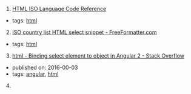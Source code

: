 1. [HTML ISO Language Code Reference](https://www.w3schools.com/tags/ref_language_codes.asp)
  * tags: [html](tags/html.md)
2. [ISO country list HTML select snippet - FreeFormatter.com](http://www.freeformatter.com/iso-country-list-html-select.html)
  * tags: [html](tags/html.md)
3. [html - Binding select element to object in Angular 2 - Stack Overflow](https://stackoverflow.com/questions/35945001/binding-select-element-to-object-in-angular-2)
  * published on: 2016-00-03
  * tags: [angular](tags/angular.md), [html](tags/html.md)
4. [<template> - HTML | MDN](https://developer.mozilla.org/en/docs/Web/HTML/Element/template)
  * tags: [html](tags/html.md), [dom](tags/dom.md), [javascript](tags/javascript.md)
5. [<base> - HTML | MDN](https://developer.mozilla.org/en-US/docs/Web/HTML/Element/base)
  * tags: [html](tags/html.md)
6. [Html'e Giriş](http://www.htmldersleri.org)
  * tags: [free-programming-books](tags/free-programming-books.md), [free-programming-books-tr](tags/free-programming-books-tr.md), [html](tags/html.md)
7. [Html'e Yolculuk](https://github.com/paufsc/journey-to-html)
  * tags: [free-programming-books](tags/free-programming-books.md), [free-programming-books-tr](tags/free-programming-books-tr.md), [html](tags/html.md)
8. [CSS3 Tutorial 《CSS3 教程》](https://github.com/waylau/css3-tutorial)
  * tags: [free-programming-books](tags/free-programming-books.md), [free-programming-books-zh](tags/free-programming-books-zh.md), [html](tags/html.md), [css](tags/css.md)
9. [Emmet 文档](http://yanxyz.github.io/emmet-docs/)
  * tags: [free-programming-books](tags/free-programming-books.md), [free-programming-books-zh](tags/free-programming-books-zh.md), [html](tags/html.md), [css](tags/css.md)
10. [HTML5 教程](http://www.w3school.com.cn/html5/)
  * tags: [free-programming-books](tags/free-programming-books.md), [free-programming-books-zh](tags/free-programming-books-zh.md), [html](tags/html.md)
11. [HTML和CSS编码规范](http://codeguide.bootcss.com)
  * tags: [free-programming-books](tags/free-programming-books.md), [free-programming-books-zh](tags/free-programming-books-zh.md), [html](tags/html.md), [css](tags/css.md)
12. [前端代码规范](http://alloyteam.github.io/CodeGuide/)
  * tags: [free-programming-books](tags/free-programming-books.md), [free-programming-books-zh](tags/free-programming-books-zh.md), [html](tags/html.md), [css](tags/css.md)
13. [学习CSS布局](http://zh.learnlayout.com)
  * tags: [free-programming-books](tags/free-programming-books.md), [free-programming-books-zh](tags/free-programming-books-zh.md), [html](tags/html.md), [css](tags/css.md)
14. [通用 CSS 笔记、建议与指导](https://github.com/chadluo/CSS-Guidelines/blob/master/README.md)
  * tags: [free-programming-books](tags/free-programming-books.md), [free-programming-books-zh](tags/free-programming-books-zh.md), [html](tags/html.md), [css](tags/css.md)
15. [A beginner's guide to HTML&CSS](http://learn.shayhowe.com/html-css/)
  * tags: [free-programming-books](tags/free-programming-books.md), [html](tags/html.md), [css](tags/css.md)
16. [A free guide to learn HTML and CSS](http://marksheet.io)
  * tags: [free-programming-books](tags/free-programming-books.md), [html](tags/html.md), [css](tags/css.md)
17. [Adaptive Web Design](http://adaptivewebdesign.info/1st-edition/)
  * tags: [free-programming-books](tags/free-programming-books.md), [html](tags/html.md), [css](tags/css.md)
18. [An advanced guide to HTML&CSS](http://learn.shayhowe.com/advanced-html-css/)
  * tags: [free-programming-books](tags/free-programming-books.md), [html](tags/html.md), [css](tags/css.md)
19. [Canvassing](http://learnjs.io/canvassing/read)
  * tags: [free-programming-books](tags/free-programming-books.md), [html](tags/html.md), [css](tags/css.md)
20. [Code Guide: Standards for developing flexible, durable, and sustainable HTML and CSS](http://mdo.github.io/code-guide/)
  * tags: [free-programming-books](tags/free-programming-books.md), [html](tags/html.md), [css](tags/css.md)
21. [Dive Into HTML5](http://diveintohtml5.info)
  * tags: [free-programming-books](tags/free-programming-books.md), [html](tags/html.md), [css](tags/css.md)
22. [GA Dash](https://dash.generalassemb.ly)
  * tags: [free-programming-books](tags/free-programming-books.md), [html](tags/html.md), [css](tags/css.md)
23. [Google's HTML/CSS Style Guide](https://google.github.io/styleguide/htmlcssguide.xml)
  * tags: [free-programming-books](tags/free-programming-books.md), [html](tags/html.md), [css](tags/css.md)
24. [How to Code in HTML5 and CSS3](http://howtocodeinhtml.com)
  * tags: [free-programming-books](tags/free-programming-books.md), [html](tags/html.md), [css](tags/css.md)
25. [HTML Canvas Deep Dive](http://joshondesign.com/p/books/canvasdeepdive/toc.html)
  * tags: [free-programming-books](tags/free-programming-books.md), [html](tags/html.md), [css](tags/css.md)
26. [HTML Dog Tutorials](http://www.htmldog.com)
  * tags: [free-programming-books](tags/free-programming-books.md), [html](tags/html.md), [css](tags/css.md)
27. [HTML5 Canvas](http://chimera.labs.oreilly.com/books/1234000001654/index.html)
  * tags: [free-programming-books](tags/free-programming-books.md), [html](tags/html.md), [css](tags/css.md)
28. [HTML5 for Publishers](http://chimera.labs.oreilly.com/books/1234000000770/index.html)
  * tags: [free-programming-books](tags/free-programming-books.md), [html](tags/html.md), [css](tags/css.md)
29. [HTML5 For Web Designers](http://html5forwebdesigners.com)
  * tags: [free-programming-books](tags/free-programming-books.md), [html](tags/html.md), [css](tags/css.md)
30. [HTML5 Graphing and Data Visualization Cookbook](https://www.packtpub.com/packt/free-ebook/html5-data-visualization-cookbook)
  * tags: [free-programming-books](tags/free-programming-books.md), [html](tags/html.md), [css](tags/css.md)
31. [HTML5 Shoot 'em Up in an Afternoon](https://leanpub.com/html5shootemupinanafternoon/read)
  * tags: [free-programming-books](tags/free-programming-books.md), [html](tags/html.md), [css](tags/css.md)
32. [MaintainableCSS](http://maintainablecss.com)
  * tags: [free-programming-books](tags/free-programming-books.md), [html](tags/html.md), [css](tags/css.md)
33. [Pro HTML5 Programming]( http://apress.jensimmons.com/v5/pro-html5-programming/ch0.html)
  * tags: [free-programming-books](tags/free-programming-books.md), [html](tags/html.md)
34. [Understanding Flexbox: Everything you need to know](https://ohansemmanuel.github.io/uf_download.html)
  * tags: [free-programming-books](tags/free-programming-books.md), [html](tags/html.md), [css](tags/css.md)
35. [Web Audio API](http://chimera.labs.oreilly.com/books/1234000001552)
  * tags: [free-programming-books](tags/free-programming-books.md), [html](tags/html.md)
36. [Twitter Bootstrap Succinctly](https://www.syncfusion.com/resources/techportal/ebooks/twitterbootstrap)
  * tags: [free-programming-books](tags/free-programming-books.md), [bootstrap](tags/bootstrap.md), [html](tags/html.md), [css](tags/css.md)
37. [Canoro sito](http://canoro.altervista.org/guide/html/GuidaHTML22.pdf)
  * tags: [free-programming-books](tags/free-programming-books.md), [html](tags/html.md), [free-programming-books-it](tags/free-programming-books-it.md)
38. [INFN di Milano](http://www.mi.infn.it/~calcolo/corso_base_html/pdf/corso_base_html.pdf)
  * tags: [free-programming-books](tags/free-programming-books.md), [html](tags/html.md), [free-programming-books-it](tags/free-programming-books-it.md)
39. [HTML dla zielonych](http://www.kurshtml.edu.pl/html/zielony.html)
  * tags: [free-programming-books](tags/free-programming-books.md), [free-programming-books-pl](tags/free-programming-books-pl.md), [html](tags/html.md)
40. [KURS HTML](http://www.kurshtml.edu.pl)
  * tags: [free-programming-books](tags/free-programming-books.md), [free-programming-books-pl](tags/free-programming-books-pl.md), [html](tags/html.md)
41. [Curso de HTML5 em vídeo do Guanabara](https://www.youtube.com/playlist?list=PLHz_AreHm4dlAnJ_jJtV29RFxnPHDuk9o)
  * tags: [free-programming-books](tags/free-programming-books.md), [html](tags/html.md), [css](tags/css.md), [free-programming-books-pt_BR](tags/free-programming-books-pt_BR.md)
42. [Desenvolvendo para browsers antigos](http://tableless.com.br/browsers-antigos-guerra-contra-o-terror/)
  * tags: [free-programming-books](tags/free-programming-books.md), [html](tags/html.md), [css](tags/css.md), [free-programming-books-pt_BR](tags/free-programming-books-pt_BR.md)
43. [Desenvolvimento Web com HTML, CSS e JavaScript](https://www.caelum.com.br/apostila-html-css-javascript/)
  * tags: [free-programming-books](tags/free-programming-books.md), [html](tags/html.md), [css](tags/css.md), [free-programming-books-pt_BR](tags/free-programming-books-pt_BR.md)
44. [Dive Into HTML5](http://diveintohtml5.com.br)
  * tags: [free-programming-books](tags/free-programming-books.md), [html](tags/html.md), [css](tags/css.md), [free-programming-books-pt_BR](tags/free-programming-books-pt_BR.md)
45. [Estruturando o HTML com CSS](http://pt-br.learnlayout.com)
  * tags: [free-programming-books](tags/free-programming-books.md), [html](tags/html.md), [css](tags/css.md), [free-programming-books-pt_BR](tags/free-programming-books-pt_BR.md)
46. [Performance WEB](http://www.webperf.com.br)
  * tags: [free-programming-books](tags/free-programming-books.md), [html](tags/html.md), [css](tags/css.md), [free-programming-books-pt_BR](tags/free-programming-books-pt_BR.md)
47. [HTML](http://ilkaddimlar.com/HTML/36/Esas-aletler-El-ile-islemeyi-oyrenirik)
  * tags: [free-programming-books](tags/free-programming-books.md), [html](tags/html.md), [free-programming-books-az](tags/free-programming-books-az.md)
48. [Webes szabványok](http://nagygusztav.hu/webes-szabvanyok)
  * tags: [free-programming-books](tags/free-programming-books.md), [free-programming-books-hu](tags/free-programming-books-hu.md), [html](tags/html.md), [css](tags/css.md)
49. [Working with quota on mobile browsers](https://www.html5rocks.com/en/tutorials/offline/quota-research/)
  * published on: 2014-00-28
  * tags: [html](tags/html.md), [localstorage](tags/localstorage.md), [indexdb](tags/indexdb.md)
50. [tabindex - HTML | MDN](https://developer.mozilla.org/en-US/docs/Web/HTML/Global_attributes/tabindex)
  * tags: [html](tags/html.md)
